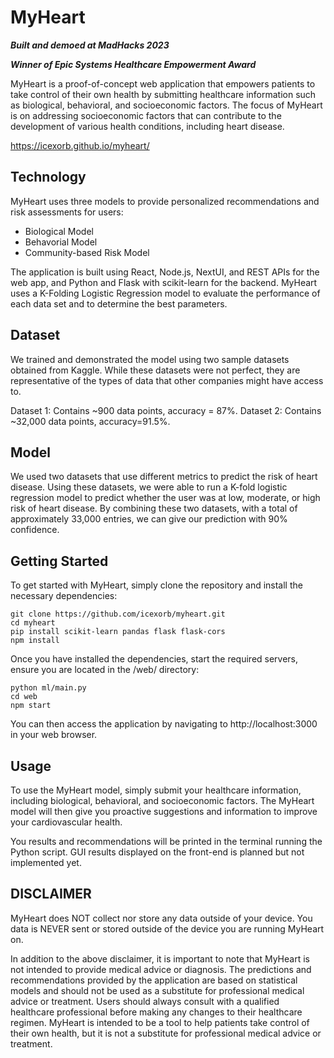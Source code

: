 # MyHeart
***Built and demoed at MadHacks 2023***

***Winner of Epic Systems Healthcare Empowerment Award***


MyHeart is a proof-of-concept web application that empowers patients to take control of their own health by submitting healthcare information such as biological, behavioral, and socioeconomic factors. The focus of MyHeart is on addressing socioeconomic factors that can contribute to the development of various health conditions, including heart disease.

https://icexorb.github.io/myheart/

## Technology
MyHeart uses three models to provide personalized recommendations and risk assessments for users:
- Biological Model 
- Behavorial Model 
- Community-based Risk Model

The application is built using React, Node.js, NextUI, and REST APIs for the web app, and Python and Flask with scikit-learn for the backend. MyHeart uses a K-Folding Logistic Regression model to evaluate the performance of each data set and to determine the best parameters.

## Dataset
We trained and demonstrated the model using two sample datasets obtained from Kaggle. While these datasets were not perfect, they are representative of the types of data that other companies might have access to.

Dataset 1: Contains ~900 data points, accuracy = 87%.
Dataset 2: Contains ~32,000 data points, accuracy=91.5%.

## Model
We used two datasets that use different metrics to predict the risk of heart disease. Using these datasets, we were able to run a K-fold logistic regression model to predict whether the user was at low, moderate, or high risk of heart disease. By combining these two datasets, with a total of approximately 33,000 entries, we can give our prediction with 90% confidence.

## Getting Started
To get started with MyHeart, simply clone the repository and install the necessary dependencies:

```
git clone https://github.com/icexorb/myheart.git
cd myheart
pip install scikit-learn pandas flask flask-cors
npm install
```

Once you have installed the dependencies, start the required servers, ensure you are located in the /web/ directory:
```
python ml/main.py
cd web
npm start
```

You can then access the application by navigating to http://localhost:3000 in your web browser.

## Usage

To use the MyHeart model, simply submit your healthcare information, including biological, behavioral, and socioeconomic factors. The MyHeart model will then give you proactive suggestions and information to improve your cardiovascular health.

You results and recommendations will be printed in the terminal running the Python script. GUI results displayed on the front-end is planned but not implemented yet.

## DISCLAIMER

MyHeart does NOT collect nor store any data outside of your device. You data is NEVER sent or stored outside of the device you are running MyHeart on.

In addition to the above disclaimer, it is important to note that MyHeart is not intended to provide medical advice or diagnosis. The predictions and recommendations provided by the application are based on statistical models and should not be used as a substitute for professional medical advice or treatment. Users should always consult with a qualified healthcare professional before making any changes to their healthcare regimen. MyHeart is intended to be a tool to help patients take control of their own health, but it is not a substitute for professional medical advice or treatment.

